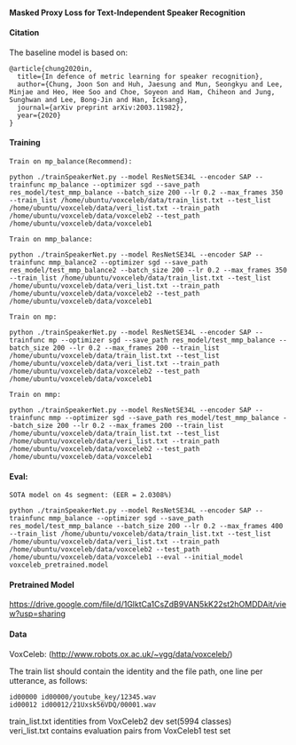 #### Masked Proxy Loss for Text-Independent Speaker Recognition

#### Citation

The baseline model is based on:

```
@article{chung2020in,
  title={In defence of metric learning for speaker recognition},
  author={Chung, Joon Son and Huh, Jaesung and Mun, Seongkyu and Lee, Minjae and Heo, Hee Soo and Choe, Soyeon and Ham, Chiheon and Jung, Sunghwan and Lee, Bong-Jin and Han, Icksang},
  journal={arXiv preprint arXiv:2003.11982},
  year={2020}
}
```

#### Training

```
Train on mp_balance(Recommend):

python ./trainSpeakerNet.py --model ResNetSE34L --encoder SAP --trainfunc mp_balance --optimizer sgd --save_path res_model/test_mmp_balance --batch_size 200 --lr 0.2 --max_frames 350 --train_list /home/ubuntu/voxceleb/data/train_list.txt --test_list /home/ubuntu/voxceleb/data/veri_list.txt --train_path /home/ubuntu/voxceleb/data/voxceleb2 --test_path /home/ubuntu/voxceleb/data/voxceleb1

Train on mmp_balance:

python ./trainSpeakerNet.py --model ResNetSE34L --encoder SAP --trainfunc mmp_balance2 --optimizer sgd --save_path res_model/test_mmp_balance2 --batch_size 200 --lr 0.2 --max_frames 350 --train_list /home/ubuntu/voxceleb/data/train_list.txt --test_list /home/ubuntu/voxceleb/data/veri_list.txt --train_path /home/ubuntu/voxceleb/data/voxceleb2 --test_path /home/ubuntu/voxceleb/data/voxceleb1

Train on mp:

python ./trainSpeakerNet.py --model ResNetSE34L --encoder SAP --trainfunc mp --optimizer sgd --save_path res_model/test_mmp_balance --batch_size 200 --lr 0.2 --max_frames 200 --train_list /home/ubuntu/voxceleb/data/train_list.txt --test_list /home/ubuntu/voxceleb/data/veri_list.txt --train_path /home/ubuntu/voxceleb/data/voxceleb2 --test_path /home/ubuntu/voxceleb/data/voxceleb1

Train on mmp:

python ./trainSpeakerNet.py --model ResNetSE34L --encoder SAP --trainfunc mmp --optimizer sgd --save_path res_model/test_mmp_balance --batch_size 200 --lr 0.2 --max_frames 200 --train_list /home/ubuntu/voxceleb/data/train_list.txt --test_list /home/ubuntu/voxceleb/data/veri_list.txt --train_path /home/ubuntu/voxceleb/data/voxceleb2 --test_path /home/ubuntu/voxceleb/data/voxceleb1

```
#### Eval: 

```
SOTA model on 4s segment: (EER = 2.0308%)

python ./trainSpeakerNet.py --model ResNetSE34L --encoder SAP --trainfunc mmp_balance --optimizer sgd --save_path res_model/test_mmp_balance --batch_size 200 --lr 0.2 --max_frames 400 --train_list /home/ubuntu/voxceleb/data/train_list.txt --test_list /home/ubuntu/voxceleb/data/veri_list.txt --train_path /home/ubuntu/voxceleb/data/voxceleb2 --test_path /home/ubuntu/voxceleb/data/voxceleb1 --eval --initial_model voxceleb_pretrained.model
```

#### Pretrained Model


https://drive.google.com/file/d/1GlktCa1CsZdB9VAN5kK22st2hOMDDAit/view?usp=sharing


#### Data

VoxCeleb: (http://www.robots.ox.ac.uk/~vgg/data/voxceleb/)

The train list should contain the identity and the file path, one line per utterance, as follows:
```
id00000 id00000/youtube_key/12345.wav
id00012 id00012/21Uxsk56VDQ/00001.wav
```

train_list.txt identities from VoxCeleb2 dev set(5994 classes)   
veri_list.txt contains evaluation pairs from VoxCeleb1 test set
